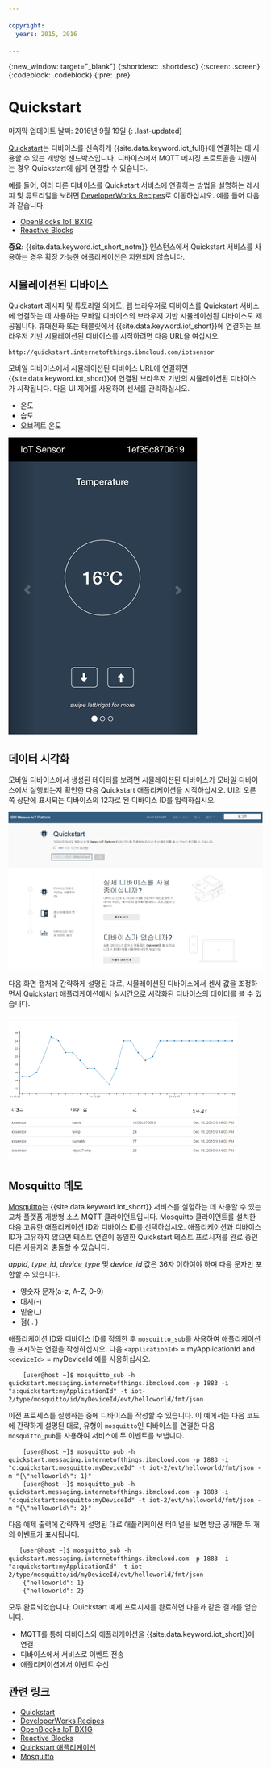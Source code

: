 ```yaml
---

copyright:
  years: 2015, 2016

---
```


{:new_window: target="_blank"}
{:shortdesc: .shortdesc}
{:screen: .screen}
{:codeblock: .codeblock}
{:pre: .pre}

# Quickstart

마지막 업데이트 날짜: 2016년 9월 19일
{: .last-updated}


[Quickstart](https://quickstart.internetofthings.ibmcloud.com/#/)는 디바이스를 신속하게 {{site.data.keyword.iot_full}}에 연결하는 데 사용할 수 있는 개방형 샌드박스입니다. 디바이스에서 MQTT 메시징 프로토콜을 지원하는 경우 Quickstart에 쉽게 연결할 수 있습니다.

예를 들어, 여러 다른 디바이스를 Quickstart 서비스에 연결하는 방법을 설명하는 레시피 및 튜토리얼을 보려면 [DeveloperWorks Recipes](https://developer.ibm.com/recipes/)로 이동하십시오. 예를 들어 다음과 같습니다.

- [OpenBlocks IoT BX1G](https://developer.ibm.com/recipes/tutorials/openblocks-iot-bx1g-for-iot-foundation-quickstart/)
- [Reactive Blocks](https://developer.ibm.com/recipes/tutorials/reactive-blocks-and-java-to-iot-foundation-part-1-quickstart/)


**중요:** {{site.data.keyword.iot_short_notm}} 인스턴스에서 Quickstart 서비스를 사용하는 경우 확장 가능한 애플리케이션은 지원되지 않습니다.

## 시뮬레이션된 디바이스

Quickstart 레시피 및 튜토리얼 외에도, 웹 브라우저로 디바이스를 Quickstart 서비스에 연결하는 데 사용하는 모바일 디바이스의 브라우저 기반 시뮬레이션된 디바이스도 제공됩니다. 휴대전화 또는 태블릿에서 {{site.data.keyword.iot_short}}에 연결하는 브라우저 기반 시뮬레이션된 디바이스를 시작하려면 다음 URL을 여십시오.

```
http://quickstart.internetofthings.ibmcloud.com/iotsensor
```

모바일 디바이스에서 시뮬레이션된 디바이스 URL에 연결하면 {{site.data.keyword.iot_short}}에 연결된 브라우저 기반의 시뮬레이션된 디바이스가 시작됩니다. 다음 UI 제어를 사용하여 센서를 관리하십시오.

- 온도
- 습도
- 오브젝트 온도


![이미지](iotsensor.png)

## 데이터 시각화

모바일 디바이스에서 생성된 데이터를 보려면 시뮬레이션된 디바이스가 모바일 디바이스에서 실행되는지 확인한 다음 Quickstart 애플리케이션을 시작하십시오. UI의 오른쪽 상단에 표시되는 디바이스의 12자로 된 디바이스 ID를 입력하십시오.

![이미지](quickstart.png)

다음 화면 캡처에 간략하게 설명된 대로, 시뮬레이션된 디바이스에서 센서 값을 조정하면서 Quickstart 애플리케이션에서 실시간으로 시각화된 디바이스의 데이터를 볼 수 있습니다.

![이미지](iotsensor_data.png)


## Mosquitto 데모

[Mosquitto](http://mosquitto.org/)는 {{site.data.keyword.iot_short}} 서비스를 실험하는 데 사용할 수 있는 교차 플랫폼 개방형 소스 MQTT 클라이언트입니다. Mosquitto 클라이언트를 설치한 다음 고유한 애플리케이션 ID와 디바이스 ID를 선택하십시오. 애플리케이션과 디바이스 ID가 고유하지 않으면 테스트 연결이 동일한 Quickstart 테스트 프로시저를 완료 중인 다른 사용자와 충돌할 수 있습니다.

*appId*, *type_id*, *device_type* 및 *device_id* 값은 36자 이하여야 하며 다음 문자만 포함할 수 있습니다.
- 영숫자 문자(a-z, A-Z, 0-9)
- 대시(-)
- 밑줄(_)
- 점( . )

애플리케이션 ID와 디바이스 ID를 정의한 후 `mosquitto_sub`를 사용하여 애플리케이션을 표시하는 연결을 작성하십시오. 다음 `<applicationId>` = myApplicationId and `<deviceId>` = myDeviceId 예를 사용하십시오.
```
    [user@host ~]$ mosquitto_sub -h quickstart.messaging.internetofthings.ibmcloud.com -p 1883 -i "a:quickstart:myApplicationId" -t iot-2/type/mosquitto/id/myDeviceId/evt/helloworld/fmt/json

```

이전 프로세스를 실행하는 중에 디바이스를 작성할 수 있습니다. 이 예에서는 다음 코드에 간략하게 설명된 대로, 유형이 `mosquitto`인 디바이스를 연결한 다음 `mosquitto_pub`를 사용하여 서비스에 두 이벤트를 보냅니다. 

```
    [user@host ~]$ mosquitto_pub -h quickstart.messaging.internetofthings.ibmcloud.com -p 1883 -i "d:quickstart:mosquitto:myDeviceId" -t iot-2/evt/helloworld/fmt/json -m "{\"helloworld\": 1}"
    [user@host ~]$ mosquitto_pub -h quickstart.messaging.internetofthings.ibmcloud.com -p 1883 -i "d:quickstart:mosquitto:myDeviceId" -t iot-2/evt/helloworld/fmt/json -m "{\"helloworld\": 2}"
```
다음 예제 출력에 간략하게 설명된 대로 애플리케이션 터미널을 보면 방금 공개한 두 개의 이벤트가 표시됩니다.

```
   [user@host ~]$ mosquitto_sub -h quickstart.messaging.internetofthings.ibmcloud.com -p 1883 -i "a:quickstart:myApplicationId" -t iot-2/type/mosquitto/id/myDeviceId/evt/helloworld/fmt/json
    {"helloworld": 1}
    {"helloworld": 2}
```

모두 완료되었습니다. Quickstart 예제 프로시저를 완료하면 다음과 같은 결과를 얻습니다.
- MQTT를 통해 디바이스와 애플리케이션을 {{site.data.keyword.iot_short}}에 연결
- 디바이스에서 서비스로 이벤트 전송
- 애플리케이션에서 이벤트 수신


## 관련 링크

- [Quickstart](https://quickstart.internetofthings.ibmcloud.com)
- [DeveloperWorks Recipes](https://developer.ibm.com/recipes)
- [OpenBlocks IoT BX1G](https://developer.ibm.com/recipes/tutorials/openblocks-iot-bx1g-for-iot-foundation-quickstart/)
- [Reactive Blocks](https://developer.ibm.com/recipes/tutorials/reactive-blocks-and-java-to-iot-foundation-part-1-quickstart/)
- [Quickstart 애플리케이션](http://quickstart.internetofthings.ibmcloud.com)
- [Mosquitto](http://mosquitto.org/)
